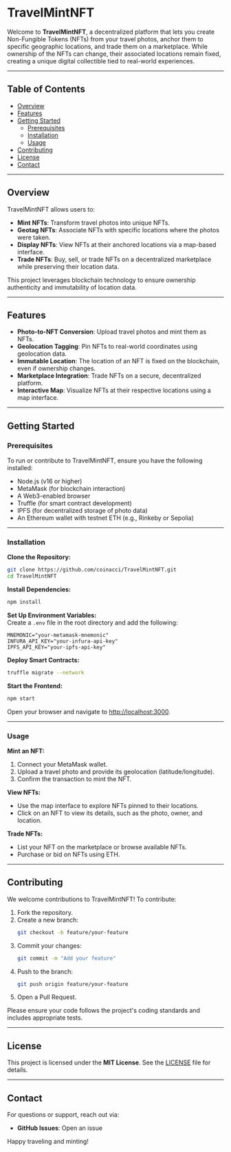 # TravelMintNFT

Welcome to **TravelMintNFT**, a decentralized platform that lets you create Non-Fungible Tokens (NFTs) from your travel photos, anchor them to specific geographic locations, and trade them on a marketplace. While ownership of the NFTs can change, their associated locations remain fixed, creating a unique digital collectible tied to real-world experiences.

---

## Table of Contents
- [Overview](#overview)
- [Features](#features)
- [Getting Started](#getting-started)
  - [Prerequisites](#prerequisites)
  - [Installation](#installation)
  - [Usage](#usage)
- [Contributing](#contributing)
- [License](#license)
- [Contact](#contact)

---

## Overview
TravelMintNFT allows users to:

- **Mint NFTs**: Transform travel photos into unique NFTs.  
- **Geotag NFTs**: Associate NFTs with specific locations where the photos were taken.  
- **Display NFTs**: View NFTs at their anchored locations via a map-based interface.  
- **Trade NFTs**: Buy, sell, or trade NFTs on a decentralized marketplace while preserving their location data.  

This project leverages blockchain technology to ensure ownership authenticity and immutability of location data.

---

## Features
- **Photo-to-NFT Conversion**: Upload travel photos and mint them as NFTs.  
- **Geolocation Tagging**: Pin NFTs to real-world coordinates using geolocation data.  
- **Immutable Location**: The location of an NFT is fixed on the blockchain, even if ownership changes.  
- **Marketplace Integration**: Trade NFTs on a secure, decentralized platform.  
- **Interactive Map**: Visualize NFTs at their respective locations using a map interface.  

---

## Getting Started

### Prerequisites
To run or contribute to TravelMintNFT, ensure you have the following installed:

- Node.js (v16 or higher)  
- MetaMask (for blockchain interaction)  
- A Web3-enabled browser  
- Truffle (for smart contract development)  
- IPFS (for decentralized storage of photo data)  
- An Ethereum wallet with testnet ETH (e.g., Rinkeby or Sepolia)  

---

### Installation

**Clone the Repository:**
```bash
git clone https://github.com/coinacci/TravelMintNFT.git
cd TravelMintNFT
```

**Install Dependencies:**
```bash
npm install
```

**Set Up Environment Variables:**  
Create a `.env` file in the root directory and add the following:
```env
MNEMONIC="your-metamask-mnemonic"
INFURA_API_KEY="your-infura-api-key"
IPFS_API_KEY="your-ipfs-api-key"
```

**Deploy Smart Contracts:**
```bash
truffle migrate --network
```

**Start the Frontend:**
```bash
npm start
```

Open your browser and navigate to [http://localhost:3000](http://localhost:3000).

---

### Usage

**Mint an NFT:**
1. Connect your MetaMask wallet.  
2. Upload a travel photo and provide its geolocation (latitude/longitude).  
3. Confirm the transaction to mint the NFT.  

**View NFTs:**
- Use the map interface to explore NFTs pinned to their locations.  
- Click on an NFT to view its details, such as the photo, owner, and location.  

**Trade NFTs:**
- List your NFT on the marketplace or browse available NFTs.  
- Purchase or bid on NFTs using ETH.  

---

## Contributing
We welcome contributions to TravelMintNFT! To contribute:

1. Fork the repository.  
2. Create a new branch:
   ```bash
   git checkout -b feature/your-feature
   ```
3. Commit your changes:
   ```bash
   git commit -m "Add your feature"
   ```
4. Push to the branch:
   ```bash
   git push origin feature/your-feature
   ```
5. Open a Pull Request.  

Please ensure your code follows the project's coding standards and includes appropriate tests.

---

## License
This project is licensed under the **MIT License**. See the [LICENSE](LICENSE) file for details.

---

## Contact
For questions or support, reach out via:  

- **GitHub Issues**: Open an issue  

Happy traveling and minting!
